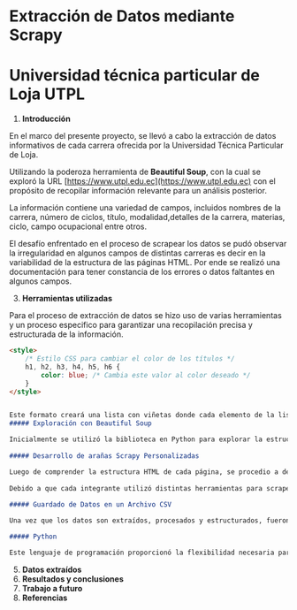 # Extracción de Datos mediante Scrapy
# Universidad técnica particular de Loja UTPL

1. **Introducción**
   
En el marco del presente proyecto, se llevó a cabo la extracción de datos informativos de cada carrera ofrecida por la Universidad Técnica Particular de Loja.

Utilizando la poderoza herramienta de **Beautiful Soup**, con la cual se exploró la URL [https://www.utpl.edu.ec](https://www.utpl.edu.ec)  con el propósito de recopilar información relevante para un análisis posterior.

La información contiene una variedad de campos, incluidos nombres de la carrera, número de ciclos, título, modalidad,detalles de la carrera, materias, ciclo, campo ocupacional entre otros.

El desafío enfrentado en el proceso de scrapear los datos se pudó observar la irregularidad en algunos campos de distintas carreras es decir en la variabilidad de la estructura de las páginas HTML. Por ende se realizó una documentación para tener constancia de los errores o datos faltantes en algunos campos.

3. **Herramientas utilizadas**
   
Para el proceso de extracción de datos se hizo uso de varias herramientas y un proceso especifico para garantizar una recopilación precisa y estructurada de la información.


```markdown
<style>
    /* Estilo CSS para cambiar el color de los títulos */
    h1, h2, h3, h4, h5, h6 {
        color: blue; /* Cambia este valor al color deseado */
    }
</style>

```


```markdown

Este formato creará una lista con viñetas donde cada elemento de la lista (en este caso, lenguajes de programación) está seguido por una descripción en la línea siguiente. Asegúrate de dejar una línea en blanco después de cada descripción para que Markdown interprete correctamente el formato de la lista.
##### Exploración con Beautiful Soup

Inicialmente se utilizó la biblioteca en Python para explorar la estructura HTML de las paginas del sitio WEb UTPL para cada carrera, lo que permitió identificar los elementos y atributos relevantes que contenían la información deseada.
   
##### Desarrollo de arañas Scrapy Personalizadas

Luego de comprender la estructura HTML de cada página, se procedio a desarrollar arañas Scrapy personalizadas para cada modalidad.
   
Debido a que cada integrante utilizó distintas herramientas para scrapear, se procedio a combinar y unificar el código en una única araña Scrapy con BeatifulSoup.
   
##### Guardado de Datos en un Archivo CSV

Una vez que los datos son extraídos, procesados y estructurados, fueron guardados en un archivo CSV para su fácil manejo y análisis posterior.

##### Python

Este lenguaje de programación proporcionó la flexibilidad necesaria para adaptar el proceso según nuestros requerimientos.
```   
5. **Datos extraídos**
6. **Resultados y conclusiones**
7. **Trabajo a futuro**
8. **Referencias**
